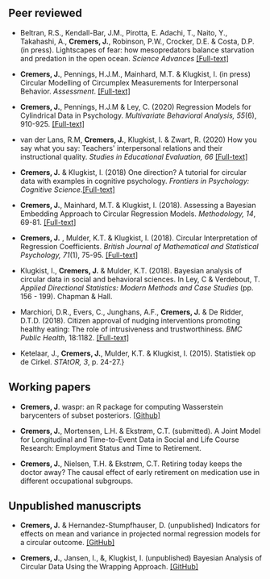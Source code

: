 ## Peer reviewed

- Beltran, R.S., Kendall-Bar, J.M., Pirotta, E. Adachi, T., Naito, Y., Takahashi, A., **Cremers, J.**, Robinson, P.W., Crocker, D.E. & Costa, D.P. (in press). Lightscapes of fear: how mesopredators balance starvation and predation in the open ocean. *Science Advances* [[Full-text]]()

- **Cremers, J.**, Pennings, H.J.M., Mainhard, M.T. & Klugkist, I. (in press) Circular Modelling of Circumplex Measurements for Interpersonal Behavior. *Assessment*. [[Full-text]](https://doi.org/10.1177/1073191119858407)

- **Cremers, J.**, Pennings, H.J.M & Ley, C. (2020) Regression Models for Cylindrical Data in Psychology. *Multivariate Behavioral Analysis, 55*(6), 910-925. [[Full-text]](https://doi.org/10.1080/00273171.2019.1693332)

- van der Lans, R.M, **Cremers, J.**, Klugkist, I. & Zwart, R. (2020) How you say what you say: Teachers' interpersonal relations and their instructional quality. *Studies in Educational Evaluation, 66* [[Full-text]](https://doi.org/10.1016/j.stueduc.2020.100902)

- **Cremers, J.** & Klugkist, I. (2018) One direction? A tutorial for circular data with examples in cognitive psychology. *Frontiers in Psychology: Cognitive Science*.[[Full-text]](https://doi.org/10.3389/fpsyg.2018.02040)

- **Cremers, J.**, Mainhard, M.T. &  Klugkist, I. (2018). Assessing a Bayesian Embedding Approach to Circular Regression Models. *Methodology, 14*, 69-81. [[Full-text]](https://doi.org/10.1027/1614-2241/a000147) 

- **Cremers, J.** , Mulder, K.T. & Klugkist, I. (2018). Circular Interpretation of Regression Coefficients. *British Journal of Mathematical and Statistical Psychology, 71*(1), 75-95. [[Full-text]](https://doi.org/10.1111/bmsp.12108)
 
- Klugkist, I., **Cremers, J.** & Mulder, K.T. (2018). Bayesian analysis of circular data in social and behavioral sciences. In Ley, C & Verdebout, T. *Applied Directional Statistics: Modern Methods and Case Studies* (pp. 156 - 199). Chapman & Hall.

- Marchiori, D.R., Evers, C., Junghans, A.F., **Cremers, J.** & De Ridder, D.T.D. (2018). Citizen approval of nudging interventions promoting healthy eating: The role of intrusiveness and trustworthiness.  *BMC Public Health*, 18:1182. [[Full-text]](https://doi.org/10.1186/s12889-018-6097-y)

- Ketelaar, J., **Cremers, J.**, Mulder, K.T. & Klugkist, I. (2015). Statistiek op de Cirkel. *STAtOR, 3*, p. 24-27.}

## Working papers

- **Cremers, J**.  waspr: an R package for computing Wasserstein barycenters of subset posteriors. [[Github]](https://github.com/joliencremers/waspr)

- **Cremers, J.**, Mortensen, L.H. & Ekstrøm, C.T. (submitted). A Joint Model for Longitudinal and Time-to-Event Data in Social and Life Course Research: Employment Status and Time to Retirement.

- **Cremers, J.**, Nielsen, T.H. & Ekstrøm, C.T. Retiring today keeps the doctor away? The causal effect of early retirement on medication use in different occupational subgroups.

## Unpublished manuscripts

- **Cremers, J.** & Hernandez-Stumpfhauser, D. (unpublished) Indicators for effects on mean and variance in projected normal regression models for a circular outcome. [[GitHub]](https://github.com/joliencremers/Data-Archive-Accuracy-Effect-PN-Models)

- **Cremers, J.**, Jansen, I., &, Klugkist, I. (unpublished) Bayesian Analysis of Circular Data Using the Wrapping Approach. [[GitHub]](https://github.com/joliencremers/regression_wrapping)
